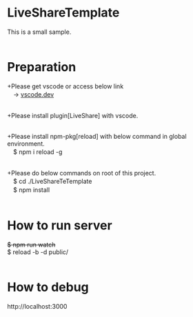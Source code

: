 # LiveShareTemplate
This is a small sample.<br>
<br>

# Preparation
+Please get vscode or access below link<br>
　-> <a href="https://vscode.dev" taret="_blank">vscode.dev</a><br>
<br>
 
+Please install plugin[LiveShare] with vscode.<br>
<br>

+Please install npm-pkg[reload] with below command in global environment.<br>
　$ npm i reload -g<br>
<br>

+Please do below commands on root of this project.<br>
　$ cd ./LiveShareTeTemplate<br>
　$ npm install<br>
<br>

# How to run server
~~$ npm run watch~~ <br>
$ reload -b -d public/<br>
<br>

# How to debug
http://localhost:3000<br>
<br>

